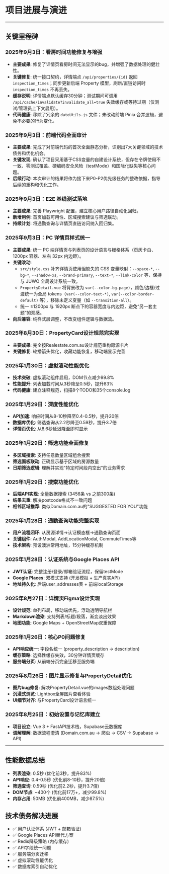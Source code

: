 # 项目进展与演进

---

## 关键里程碑

### 2025年9月3日：看房时间功能修复与增强

- **主要成果**: 修复了详情页看房时间无法显示的bug，并增强了数据处理的健壮性。
- **关键修复**: 统一接口契约，详情端点 `/api/properties/{id}` 返回 `inspection_times`；同步更新后端 Property 模型，刷新/直链访问时 `inspection_times` 不再丢失。
- **缓存说明**: 详情端点默认缓存30分钟；测试期间可调用 `/api/cache/invalidate?invalidate_all=true` 失效缓存或等待过期（仅测试/管理员上下文启用）。
- **代码健康**: 移除了冗余的 `dateUtils.js` 文件；未改动前端 Pinia 合并逻辑，避免不必要的行为变化。

### 2025年9月3日：前端代码全面审计

- **主要成果**: 完成了对前端代码的首次全面静态分析，识别出7大关键领域的技术债务和优化机会。
- **关键发现**: 确认了项目采用基于CSS变量的自建设计系统，但存在令牌使用不一致、零测试覆盖、硬编码安全风险（testMode）和国际化缺失等核心问题。
- **后续行动**: 本次审计的结果将作为接下来P0-P2优先级任务的整改依据，指导后续的重构和优化工作。

### 2025年9月3日：E2E 基线测试落地

- **主要成果**: 完善 Playwright 配置，建立核心用户路径自动化回归。
- **新增用例**: 首页加载可用性、区域搜索建议与筛选联动。
- **持续计划**: 将通勤查询与详情页直链访问纳入回归集。

### 2025年9月3日：PC 详情页样式统一

- **主要成果**: 统一 PC 端详情页与列表页的设计语言与栅格体系（页灰卡白、1200px 容器、左右 32px 内边距）。
- **关键改动**:
  - `src/style.css` 补齐详情页使用但缺失的 CSS 变量映射：`--space-*`, `--bg-*`, `--shadow-xs`, `--brand-primary`, `--text-*`, `--link-color` 等，保持与 JUWO 全局设计系统一致。
  - `PropertyDetail.vue` 将背景改为 `var(--color-bg-page)`，颜色/边框/过渡统一为全局 tokens（`var(--color-text-*)`, `var(--color-border-default)` 等），移除未定义变量（如 `--transition-all`）。
  - 统一 ≥1200px 与 1920px 断点下的容器宽度与内边距，避免“另一套主题”的观感。
- **向后兼容**: 纯样式层调整，不改变组件逻辑与数据流。

### 2025年8月30日：PropertyCard设计规范完实现

- **主要成果**: 完全按Realestate.com.au设计规范重构房源卡片
- **关键修复**: 轮播箭头优化，收藏功能恢复，移动端显示完善

### 2025年1月30日：虚拟滚动性能优化

- **技术突破**: 虚拟滚动组件启用，DOM节点减少99.8%
- **性能提升**: 列表加载时间从3秒降至0.5秒，提升83%
- **代码健康**: 建立注释规范，扫描8个TODO和35个console.log

### 2025年1月29日：深度性能优化

- **API加速**: 响应时间从8-10秒降至0.4-0.5秒，提升20倍
- **数据库优化**: 筛选查询从2.2秒降至0.59秒，提升3.7倍
- **详情页优化**: 从8.6秒延迟降至即时显示

### 2025年1月29日：筛选功能全面修复

- **多区域搜索**: 支持任意数量区域组合搜索
- **筛选面板联动**: 正确显示基于区域的房源数量
- **日期筛选逻辑**: 理解并实现"特定时间段内空出"的业务需求

### 2025年1月29日：搜索功能优化

- **后端API实现**: 全量数据搜索 (3456条 vs 之前300条)
- **结果去重**: 解决postcode格式不一致问题
- **相邻区域推荐**: 类似Domain.com.au的"SUGGESTED FOR YOU"功能

### 2025年1月28日：通勤查询功能完整实现

- **用户流程闭环**: 从房源详情→认证模态框→通勤查询页面
- **关键组件**: AuthModal, AddLocationModal, CommuteTimes等
- **技术架构**: 预设澳洲常用地址，15分钟缓存机制

### 2025年1月28日：认证系统与Google Places API

- **JWT认证**: 完整注册/登录/邮箱验证流程，保留testMode
- **Google Places**: 双模式支持 (开发模拟 + 生产真实API)
- **地址持久化**: 后端user_addresses表 + 前端localStorage

### 2025年8月27日：详情页Figma设计实现

- **设计规范**: 单列布局，移动端优先，浮动透明导航栏
- **Markdown渲染**: 支持列表/标题/段落，渐变淡出效果
- **地图功能**: Google Maps + OpenStreetMap双重保障

### 2025年1月26日：核心P0问题修复

- **API响应统一**: 字段名统一 (property_description → description)
- **缓存策略**: 选择性缓存失效，30分钟详情页缓存
- **服务端分页**: 从前端分页完全迁移至服务端

### 2025年8月26日：图片显示修复与PropertyDetail优化

- **图片bug修复**: 解决PropertyDetail.vue的images数组处理问题
- **沉浸式浏览**: Lightbox全屏图片查看体验
- **UI细节对齐**: 与PropertyCard设计语言统一

### 2025年8月25日：初始设置与记忆库建立

- **项目设立**: Vue 3 + FastAPI技术栈，Supabase云数据库
- **调解理解**: 数据流程澄清 (Domain.com.au → 爬虫 → CSV → Supabase → API)

---

## 性能数据总结

- **列表渲染**: 0.5秒 (优化前3秒，提升83%)
- **API响应**: 0.4-0.5秒 (优化前8-10秒，提升20倍)
- **筛选查询**: 0.59秒 (优化前2.2秒，提升3.7倍)
- **DOM节点**: ~400个 (优化前17万+，减少99.8%)
- **内存占用**: 50MB (优化前400MB，减少87.5%)

## 技术债务解决进展

- ✅ 用户认证体系 (JWT + 邮箱验证)
- ✅ Google Places API替代方案
- ✅ Redis降级策略 (内存缓存)
- ✅ API字段统一问题
- ✅ 服务端分页迁移
- ✅ 虚拟滚动性能优化
- ✅ 数据库索引自动优化
